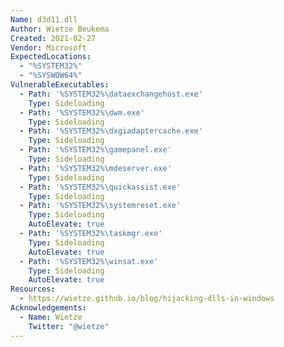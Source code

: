 ```yaml
---
Name: d3d11.dll
Author: Wietze Beukema
Created: 2021-02-27
Vendor: Microsoft
ExpectedLocations:
  - "%SYSTEM32%"
  - "%SYSWOW64%"
VulnerableExecutables:
  - Path: '%SYSTEM32%\dataexchangehost.exe'
    Type: Sideloading
  - Path: '%SYSTEM32%\dwm.exe'
    Type: Sideloading
  - Path: '%SYSTEM32%\dxgiadaptercache.exe'
    Type: Sideloading
  - Path: '%SYSTEM32%\gamepanel.exe'
    Type: Sideloading
  - Path: '%SYSTEM32%\mdeserver.exe'
    Type: Sideloading
  - Path: '%SYSTEM32%\quickassist.exe'
    Type: Sideloading
  - Path: '%SYSTEM32%\systemreset.exe'
    Type: Sideloading
    AutoElevate: true
  - Path: '%SYSTEM32%\taskmgr.exe'
    Type: Sideloading
    AutoElevate: true
  - Path: '%SYSTEM32%\winsat.exe'
    Type: Sideloading
    AutoElevate: true
Resources:
  - https://wietze.github.io/blog/hijacking-dlls-in-windows
Acknowledgements:
  - Name: Wietze
    Twitter: "@wietze"
---
```


